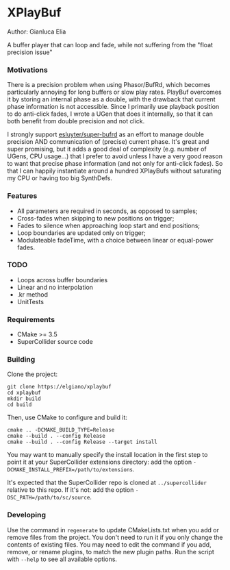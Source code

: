 # XPlayBuf

Author: Gianluca Elia

A buffer player that can loop and fade, while not suffering from the "float precision issue"

### Motivations
There is a precision problem when using Phasor/BufRd, which becomes particularly annoying for long buffers or slow play rates.
PlayBuf overcomes it by storing an internal phase as a double, with the drawback that current phase information is not accessible. Since I primarily use playback position to do anti-click fades, I wrote a UGen that does it internally, so that it can both benefit from double precision and not click.

I strongly support [esluyter/super-bufrd](https://github.com/esluyter/super-bufrd) as an effort to manage double precision AND communication of (precise) current phase. It's great and super promising, but it adds a good deal of complexity (e.g. number of UGens, CPU usage...) that I prefer to avoid unless I have a very good reason to want that precise phase information (and not only for anti-click fades). So that I can happily instantiate around a hundred XPlayBufs without saturating my CPU or having too big SynthDefs.

### Features

- All parameters are required in seconds, as opposed to samples;
- Cross-fades when skipping to new positions on trigger;
- Fades to silence when approaching loop start and end positions;
- Loop boundaries are updated only on trigger;
- Modulateable fadeTime, with a choice between linear or equal-power fades.

### TODO
- Loops across buffer boundaries
- Linear and no interpolation
- .kr method
- UnitTests

### Requirements

- CMake >= 3.5
- SuperCollider source code

### Building

Clone the project:

    git clone https://elgiano/xplaybuf
    cd xplaybuf
    mkdir build
    cd build

Then, use CMake to configure and build it:

    cmake .. -DCMAKE_BUILD_TYPE=Release
    cmake --build . --config Release
    cmake --build . --config Release --target install

You may want to manually specify the install location in the first step to point it at your
SuperCollider extensions directory: add the option `-DCMAKE_INSTALL_PREFIX=/path/to/extensions`.

It's expected that the SuperCollider repo is cloned at `../supercollider` relative to this repo. If
it's not: add the option `-DSC_PATH=/path/to/sc/source`.

### Developing

Use the command in `regenerate` to update CMakeLists.txt when you add or remove files from the
project. You don't need to run it if you only change the contents of existing files. You may need to
edit the command if you add, remove, or rename plugins, to match the new plugin paths. Run the
script with `--help` to see all available options.
